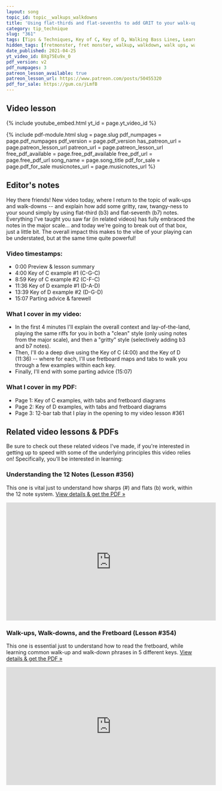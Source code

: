```yaml
---
layout: song
topic_id: topic__walkups_walkdowns
title: 'Using flat-thirds and flat-sevenths to add GRIT to your walk-ups and walk-downs'
category: tip_technique
slug: "361"
tags: [Tips & Techniques, Key of C, Key of D, Walking Bass Lines, Learning the Fretboard]
hidden_tags: [fretmonster, fret monster, walkup, walkdown, walk ups, walk downs, walking, walk]
date_published: 2021-04-25
yt_video_id: BXg75Eu9x_0
pdf_version: v2
pdf_numpages: 3
patreon_lesson_available: true
patreon_lesson_url: https://www.patreon.com/posts/50455320
pdf_for_sale: https://gum.co/jLmfB
---
```




## Video lesson

{% include youtube_embed.html yt_id = page.yt_video_id %}

{% include pdf-module.html slug = page.slug pdf_numpages = page.pdf_numpages pdf_version = page.pdf_version has_patreon_url = page.patreon_lesson_url patreon_url = page.patreon_lesson_url free_pdf_available = page.free_pdf_available free_pdf_url = page.free_pdf_url song_name = page.song_title pdf_for_sale = page.pdf_for_sale musicnotes_url = page.musicnotes_url %}

## Editor's notes

Hey there friends! New video today, where I return to the topic of walk-ups and walk-downs -- and explain how add some gritty, raw, twangy-ness to your sound simply by using flat-third (b3) and flat-seventh (b7) notes. Everything I've taught you saw far (in related videos) has fully embraced the notes in the major scale... and today we're going to break out of that box, just a little bit. The overall impact this makes to the vibe of your playing can be understated, but at the same time quite powerful!

### Video timestamps:

- 0:00 Preview & lesson summary
- 4:00 Key of C example #1 (C-G-C)
- 8:59 Key of C example #2 (C-F-C)
- 11:36 Key of D example #1 (D-A-D)
- 13:39 Key of D example #2 (D-G-D)
- 15:07 Parting advice & farewell

### What I cover in my video:

- In the first 4 minutes I'll explain the overall context and lay-of-the-land, playing the same riffs for you in both a "clean" style (only using notes from the major scale), and then a "gritty" style (selectively adding b3 and b7 notes).
- Then, I'll do a deep dive using the Key of C (4:00) and the Key of D (11:36) -- where for each, I'll use fretboard maps and tabs to walk you through a few examples within each key.
- Finally, I'll end with some parting advice (15:07)

### What I cover in my PDF:

- Page 1: Key of C examples, with tabs and fretboard diagrams
- Page 2: Key of D examples, with tabs and fretboard diagrams
- Page 3: 12-bar tab that I play in the opening to my video lesson #361

## Related video lessons & PDFs

Be sure to check out these related videos I've made, if you're interested in getting up to speed  with some of the underlying principles this video relies on! Specifically, you'll be interested in learning:

### Understanding the 12 Notes (Lesson #356)

This one is vital just to understand how sharps (#) and flats (b) work, within the 12 note system. [View details & get the PDF »](http://playsongnotes.com/lessons/356/)

<iframe width="560" height="315" src="https://www.youtube.com/embed/XAcd1LxMRHU" frameborder="0" allow="accelerometer; autoplay; encrypted-media; gyroscope; picture-in-picture" allowfullscreen></iframe>

### Walk-ups, Walk-downs, and the Fretboard (Lesson #354)

This one is essential just to understand how to read the fretboard, while learning common walk-up and walk-down phrases in 5 different keys. [View details & get the PDF »](http://playsongnotes.com/lessons/354/)

<iframe width="560" height="315" src="https://www.youtube.com/embed/swDGvt_jYaI" frameborder="0" allow="accelerometer; autoplay; encrypted-media; gyroscope; picture-in-picture" allowfullscreen></iframe>
